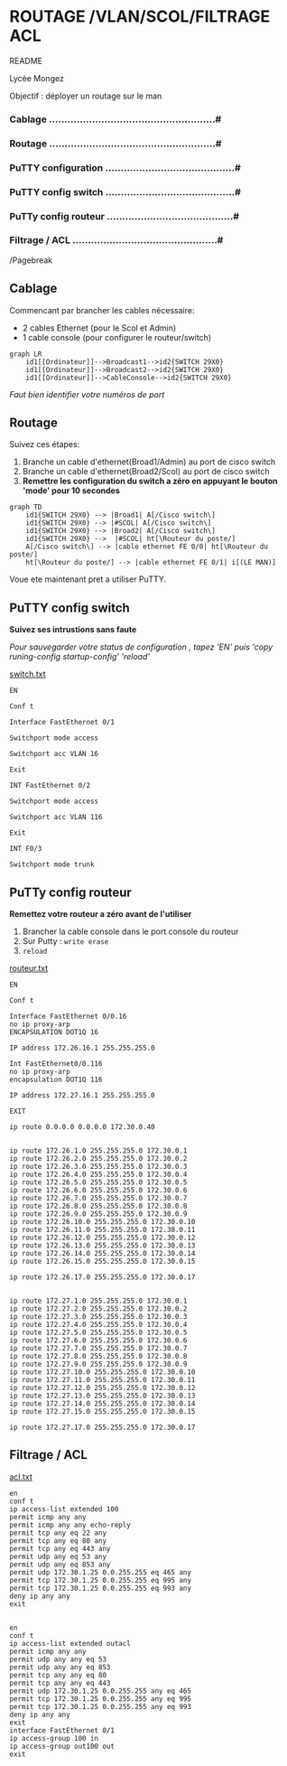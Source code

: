 # ROUTAGE /VLAN/SCOL/FILTRAGE ACL


README

Lycée Mongez

Objectif : déployer un routage sur le man 


### Cablage ......................................................#

### Routage ......................................................#

### PuTTY configuration ..........................................#

### PuTTY config switch ..........................................#

### PuTTy config routeur .........................................#

### Filtrage / ACL ...............................................#

/Pagebreak



## Cablage

Commencant par brancher les cables nécessaire:
* 2 cables Ethernet (pour le Scol et Admin)
* 1 cable console (pour configurer le routeur/switch)


```mermaid
graph LR
    id1[[Ordinateur]]-->Broadcast1-->id2{SWITCH 29X0}
    id1[[Ordinateur]]-->Broadcast2-->id2{SWITCH 29X0}
    id1[[Ordinateur]]-->CableConsole-->id2{SWITCH 29X0}
```

*Faut bien identifier votre numéros de port*

## Routage
Suivez ces étapes:
1. Branche un cable d'ethernet(Broad1/Admin) au port de cisco switch
2. Branche un cable d'ethernet(Broad2/Scol) au port de cisco switch
3. **Remettre les configuration du switch a zéro en appuyant le bouton 'mode' pour 10 secondes**


```mermaid
graph TD
    id1{SWITCH 29X0} --> |Broad1| A[/Cisco switch\]
    id1{SWITCH 29X0} --> |#SCOL| A[/Cisco switch\]
    id1{SWITCH 29X0} --> |Broad2| A[/Cisco switch\]
    id1{SWITCH 29X0} -->  |#SCOL| ht[\Routeur du poste/]
    A[/Cisco switch\] --> |cable ethernet FE 0/0| ht[\Routeur du poste/]
    ht[\Routeur du poste/] --> |cable ethernet FE 0/1| i[(LE MAN)]
```


Voue ete maintenant pret a utiliser PuTTY.


## PuTTY config switch

**Suivez ses intrustions sans faute**

_Pour sauvegarder votre status de configuration , tapez 'EN'  puis 'copy runing-config startup-config' 'reload'_



[switch.txt](https://github.com/Pyncro/sisr-routage-vlan-filtrage/blob/main/switch.txt)


```
EN 

Conf t 

Interface FastEthernet 0/1 

Switchport mode access  

Switchport acc VLAN 16 

Exit

INT FastEthernet 0/2 

Switchport mode access 

Switchport acc VLAN 116 

Exit

INT F0/3 

Switchport mode trunk

```



## PuTTy config routeur

**Remettez votre routeur a zéro avant de l'utiliser**
1.  Brancher la cable console dans le port console du routeur
2.  Sur Putty : `write erase`
3.  `reload`


[routeur.txt](https://github.com/Pyncro/sisr-routage-vlan-filtrage/blob/main/routeur.txt)


```
EN

Conf t 

Interface FastEthernet 0/0.16
no ip proxy-arp
ENCAPSULATION DOT1Q 16

IP address 172.26.16.1 255.255.255.0 

Int FastEthernet0/0.116
no ip proxy-arp
encapsulation DOT1Q 116 

IP address 172.27.16.1 255.255.255.0  

EXIT 

ip route 0.0.0.0 0.0.0.0 172.30.0.40 


ip route 172.26.1.0 255.255.255.0 172.30.0.1
ip route 172.26.2.0 255.255.255.0 172.30.0.2
ip route 172.26.3.0 255.255.255.0 172.30.0.3
ip route 172.26.4.0 255.255.255.0 172.30.0.4
ip route 172.26.5.0 255.255.255.0 172.30.0.5
ip route 172.26.6.0 255.255.255.0 172.30.0.6
ip route 172.26.7.0 255.255.255.0 172.30.0.7
ip route 172.26.8.0 255.255.255.0 172.30.0.8
ip route 172.26.9.0 255.255.255.0 172.30.0.9
ip route 172.26.10.0 255.255.255.0 172.30.0.10
ip route 172.26.11.0 255.255.255.0 172.30.0.11
ip route 172.26.12.0 255.255.255.0 172.30.0.12
ip route 172.26.13.0 255.255.255.0 172.30.0.13
ip route 172.26.14.0 255.255.255.0 172.30.0.14
ip route 172.26.15.0 255.255.255.0 172.30.0.15

ip route 172.26.17.0 255.255.255.0 172.30.0.17


ip route 172.27.1.0 255.255.255.0 172.30.0.1
ip route 172.27.2.0 255.255.255.0 172.30.0.2
ip route 172.27.3.0 255.255.255.0 172.30.0.3
ip route 172.27.4.0 255.255.255.0 172.30.0.4
ip route 172.27.5.0 255.255.255.0 172.30.0.5
ip route 172.27.6.0 255.255.255.0 172.30.0.6
ip route 172.27.7.0 255.255.255.0 172.30.0.7
ip route 172.27.8.0 255.255.255.0 172.30.0.8
ip route 172.27.9.0 255.255.255.0 172.30.0.9
ip route 172.27.10.0 255.255.255.0 172.30.0.10
ip route 172.27.11.0 255.255.255.0 172.30.0.11
ip route 172.27.12.0 255.255.255.0 172.30.0.12
ip route 172.27.13.0 255.255.255.0 172.30.0.13
ip route 172.27.14.0 255.255.255.0 172.30.0.14
ip route 172.27.15.0 255.255.255.0 172.30.0.15

ip route 172.27.17.0 255.255.255.0 172.30.0.17

```




## Filtrage / ACL 


[acl.txt](https://github.com/Pyncro/sisr-routage-vlan-filtrage/blob/main/acl.txt)


```
en 
conf t
ip access-list extended 100
permit icmp any any
permit icmp any any echo-reply
permit tcp any eq 22 any
permit tcp any eq 80 any
permit tcp any eq 443 any
permit udp any eq 53 any
permit udp any eq 853 any
permit udp 172.30.1.25 0.0.255.255 eq 465 any
permit tcp 172.30.1.25 0.0.255.255 eq 995 any
permit tcp 172.30.1.25 0.0.255.255 eq 993 any
deny ip any any
exit


en
conf t
ip access-list extended outacl
permit icmp any any
permit udp any any eq 53
permit udp any any eq 853
permit tcp any any eq 80
permit tcp any any eq 443
permit udp 172.30.1.25 0.0.255.255 any eq 465 
permit tcp 172.30.1.25 0.0.255.255 any eq 995 
permit tcp 172.30.1.25 0.0.255.255 any eq 993 
deny ip any any
exit
interface FastEthernet 0/1
ip access-group 100 in
ip access-group out100 out
exit

```

